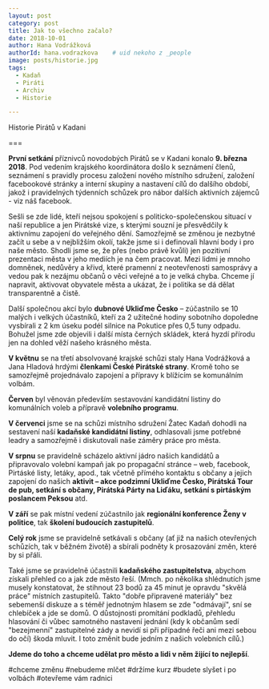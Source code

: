 ```yaml
---
layout: post
category: post
title: Jak to všechno začalo?
date: 2018-10-01
author: Hana Vodrážková
authorId: hana.vodrazkova    # uid nekoho z _people
image: posts/historie.jpg
tags:
  - Kadaň
  - Piráti
  - Archiv
  - Historie

---
```



Historie Pirátů v Kadani

===

**První setkání** příznivců novodobých Pirátů se v Kadani konalo **9. března 2018**. Pod vedením krajského koordinátora došlo k seznámení členů, seznámení s pravidly procesu založení nového místního sdružení, založení facebookové stránky a interní skupiny a nastavení cílů do dalšího období, jakož i pravidelných týdenních schůzek pro nábor dalších aktivních zájemců - viz náš facebook.

Sešli se zde lidé, kteří nejsou spokojení s politicko-společenskou situací v naší republice a jen Pirátské vize, s kterými souzní je přesvědčily k aktivnímu zapojení do veřejného dění. Samozřejmě se změnou je nezbytné začít u sebe a v nejbližším okolí, takže jsme si i definovali hlavní body i pro naše město. 
Shodli jsme se, že přes (nebo právě kvůli) jen pozitivní prezentaci města v jeho mediích je na čem pracovat. 
Mezi lidmi je mnoho domněnek, nedůvěry a křivd, které pramenní z neotevřenosti samosprávy a vedou pak k nezájmu občanů o věci veřejné a to je velká chyba. 
Chceme jí napravit, aktivovat obyvatele města a ukázat, že i politika se dá dělat transparentně a čistě.   

Další společnou akcí bylo **dubnové Ukliďme Česko** – zúčastnilo se 10 malých i velkých účastníků, kteří za 2 užitečné hodiny sobotního dopoledne vysbírali z 2 km úseku podél silnice na Pokutice přes 0,5 tuny odpadu. Bohužel jsme zde objevili i další místa černých skládek, která hyzdí přírodu jen na dohled věží našeho krásného města.

**V květnu** se na třetí absolvované krajské schůzi staly Hana Vodrážková a Jana Hladová hrdými **členkami České Pirátské strany**. Kromě toho se samozřejmě projednávalo zapojení a přípravy k blížícím se komunálním volbám.

**Červen** byl věnován především sestavování kandidátní listiny do komunálních voleb a přípravě **volebního programu**.

**V červenci** jsme se na schůzi místního sdružení Žatec Kadaň dohodli na sestavení naší **kadaňské kandidátní listiny**, odhlasovali jsme potřebné leadry a samozřejmě i diskutovali naše záměry práce pro města.

**V srpnu** se pravidelně scházelo aktivní jádro našich kandidátů a připravovalo volební kampaň jak po propagační stránce – web, facebook, Pirtáské listy, letáky, apod., tak včetně přímého kontaktu s občany a jejich zapojení do našich **aktivit – akce podzimní Ukliďme Česko, Pirátská Tour de pub, setkání s občany, Pirátská Párty na Liďáku, setkání s pirtáským poslancem Peksou** atd. 

**V září** se pak místní vedení zúčastnilo jak **regionální konference Ženy v politice**, tak **školení budoucích zastupitelů**. 

**Celý rok** jsme se pravidelně setkávali s občany (ať již na našich otevřených schůzích, tak v běžném životě) a sbírali podněty k prosazování změn, které by si přáli.

Také jsme se pravidelně účastnili **kadaňského zastupitelstva**, abychom získali přehled co a jak zde město řeší.
(Mmch. po několika shlédnutích jsme musely konstatovat, že stihnout 23 bodů za 45 minut je opravdu "skvělá práce" místních zastupitelů. Takto "dobře připravené materiály" bez sebemenší diskuze a s téměř jednotným hlasem se zde "odmávají", sní se chlebíček a jde se domů. 
O důstojnosti promítání podkladů, přehledu hlasování či vůbec samotného nastavení jednání (kdy k občanům sedí "bezejmenní" zastupitelné zády a nevidí si při případné řeči ani mezi sebou do očí) škoda mluvit. I toto změnit bude jedním z našich volebních cílů.)

**Jdeme do toho a chceme udělat pro město a lidi v něm žijící to nejlepší**. 


#chceme změnu         #nebudeme mlčet         #držíme kurz          #budete slyšet i po volbách        #otevřeme vám radnici  

